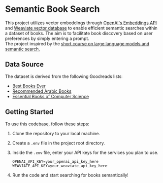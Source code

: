 # Semantic Book Search

This project utilizes vector embeddings through [OpenAI's Embeddings API](https://platform.openai.com/docs/guides/embeddings/embeddings) and [Weaviate vector database](https://weaviate.io/) to enable efficient semantic searches within a dataset of books. The aim is to facilitate book discovery based on user preferences by simply entering a prompt.  
The project inspired by the [short course on large language models and semantic search](https://www.deeplearning.ai/short-courses/large-language-models-semantic-search/),

## Data Source

The dataset is derived from the following Goodreads lists:

- [Best Books Ever](https://www.goodreads.com/list/show/1.Best_Books_Ever)
- [Recommended Arabic Books](https://www.goodreads.com/list/show/3865)
- [Essential Books of Computer Science](https://www.goodreads.com/list/show/2205.Essential_Books_of_Computer_Science#10803540)

## Getting Started

To use this codebase, follow these steps:

1. Clone the repository to your local machine.

2. Create a `.env` file in the project root directory.

3. Inside the `.env` file, enter your API keys for the services you plan to use.

   ```
   OPENAI_API_KEY=your_openai_api_key_here
   WEAVIATE_API_KEY=your_weaviate_api_key_here
   ```

4. Run the code and start searching for books semantically!
